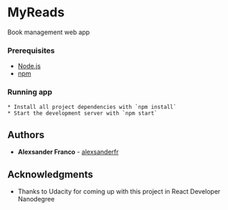 # MyReads
Book management web app

### Prerequisites

* [Node.js](https://nodejs.org)
* [npm](https://www.npmjs.com/)

### Running app

```
* Install all project dependencies with `npm install`
* Start the development server with `npm start`
```

## Authors

* **Alexsander Franco** -  [alexsanderfr](https://github.com/alexsanderfr)

## Acknowledgments

* Thanks to Udacity for coming up with this project in React Developer Nanodegree
